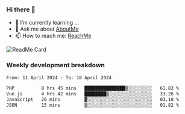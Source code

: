 ### Hi there 👋

- 🌱 I’m currently learning ...
- 💬 Ask me about [AboutMe](https://www.itzcy.com/about)
- 📫 How to reach me: [ReachMe](https://www.itzcy.com/about)

![ReadMe Card](https://github-readme-stats-ten-gilt.vercel.app/api?username=SuperChenYun&show_icons=true&title_color=fff&icon_color=79ff97&text_color=9f9f9f&bg_color=151515&hide_border=true)

### Weekly development breakdown
<!--START_SECTION:waka-->

```txt
From: 11 April 2024 - To: 18 April 2024

PHP          8 hrs 45 mins   ███████████████▒░░░░░░░░░   61.82 %
Vue.js       4 hrs 42 mins   ████████▒░░░░░░░░░░░░░░░░   33.26 %
JavaScript   26 mins         ▓░░░░░░░░░░░░░░░░░░░░░░░░   03.10 %
JSON         15 mins         ▒░░░░░░░░░░░░░░░░░░░░░░░░   01.82 %
```

<!--END_SECTION:waka-->
